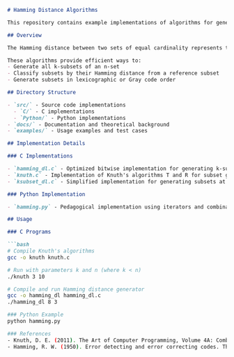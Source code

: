 ```markdown
# Hamming Distance Algorithms

This repository contains example implementations of algorithms for generating and classifying subsets based on Hamming distance, as well as efficient k-subset generation algorithms.

## Overview

The Hamming distance between two sets of equal cardinality represents the number of elements that need to be replaced in one set to obtain the other. For k-subsets, the Hamming distance is always even, which leads to the concept of "semi-distance" (half the Hamming distance).

These algorithms provide efficient ways to:
- Generate all k-subsets of an n-set
- Classify subsets by their Hamming distance from a reference subset
- Generate subsets in lexicographic or Gray code order

## Directory Structure

- `src/` - Source code implementations
  - `C/` - C implementations
  - `Python/` - Python implementations
- `docs/` - Documentation and theoretical background
- `examples/` - Usage examples and test cases

## Implementation Details

### C Implementations

- `hamming_dl.c` - Optimized bitwise implementation for generating k-subsets by Hamming distance
- `knuth.c` - Implementation of Knuth's algorithms T and R for subset generation
- `ksubset_dl.c` - Simplified implementation for generating subsets at unit Hamming distance

### Python Implementation

- `hamming.py` - Pedagogical implementation using iterators and combinatorial functions

## Usage

### C Programs

```bash
# Compile Knuth's algorithms
gcc -o knuth knuth.c

# Run with parameters k and n (where k < n)
./knuth 3 10

# Compile and run Hamming distance generator
gcc -o hamming_dl hamming_dl.c
./hamming_dl 8 3

### Python Example
python hamming.py

### References
- Knuth, D. E. (2011). The Art of Computer Programming, Volume 4A: Combinatorial Algorithms, Part 1. Addison-Wesley Professional.
- Hamming, R. W. (1950). Error detecting and error correcting codes. The Bell System Technical Journal, 29(2), 147-160.